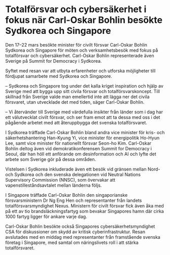 # Totalförsvar och cybersäkerhet i fokus när Carl-Oskar Bohlin besökte Sydkorea och Singapore

Den 17–22 mars besökte minister för civilt försvar Carl-Oskar Bohlin Sydkorea och Singapore för möten och verksamhetsbesök med fokus på totalförsvar och cybersäkerhet. Carl-Oskar Bohlin representerade även Sverige på Summit for Democracy i Sydkorea.

Syftet med resan var att utbyta erfarenheter och utforska möjligheter till fördjupat samarbete med Sydkorea och Singapore.

– Sydkorea och Singapore tog under det kalla kriget inspiration och hjälp av Sverige med att bygga upp sitt civila försvar och totalförsvarskoncept. Till skillnad från Sverige valde man emellertid inte att lägga ner det civila försvaret, utan utvecklade det med tiden, säger Carl-Oskar Bohlin.

– Vi återvänder till Sverige med värdefulla insikter från länder som i dag har ett välutvecklat civilt försvar, och ser fram emot att ta dessa med oss i det pågående arbetet med att återuppbygga det svenska totalförsvaret.

I Sydkorea träffade Carl-Oskar Bohlin bland andra vice minister för kris- och säkerhetshantering Han-Kyung Yi, vice minister för energipolitik Ho-Hyun Lee, samt vice minister för nationellt försvar Seon-ho Kim. Carl-Oskar Bohlin deltog även vid demokratikonferensen Summit for Democracy i Seoul, där han höll ett anförande om desinformation och AI och lyfte det arbete som Sverige gör på dessa områden.

Vistelsen i Sydkorea inkluderade även ett besök vid gränsen mellan Nord- och Sydkorea och den svenska delegationen vid Neutral Nations Supervisory Commission (NNSC), som övervakar att vapenstilleståndsavtalet mellan länderna följs.

I Singapore träffade Carl-Oskar Bohlin den singaporianske försvarsministern Dr Ng Eng Hen och representanter från landets totalförsvarsmyndighet Nexus. Ministern för civilt försvar fick även åka med på ett av tio brandsläckningsfartyg som bevakar Singapores hamn där cirka 1000 fartyg ligger för ankare varje dag.

Carl-Oskar Bohlin besökte också Singapores cybersäkerhetsmyndighet CSA för diskussioner om skydd av kritisk cyberinfrastruktur. Resan avslutades med en middag med representanter från framstående svenska företag i Singapore, med samtal om näringslivets roll i att stärka totalförsvaret.
